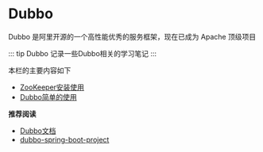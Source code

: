 # Dubbo

Dubbo 是阿里开源的一个高性能优秀的服务框架，现在已成为 Apache 顶级项目

::: tip Dubbo
记录一些Dubbo相关的学习笔记
:::

本栏的主要内容如下

* [ZooKeeper安装使用](00-ZooKeeper-Use.html)
* [Dubbo简单的使用](01-Quick-Start.html)

**推荐阅读**

* [Dubbo文档](https://dubbo.apache.org/zh-cn/docs/user/quick-start.html)
* [dubbo-spring-boot-project](https://github.com/apache/dubbo-spring-boot-project)